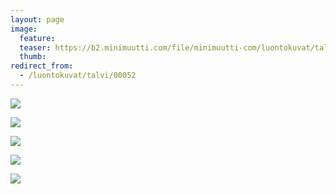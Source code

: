 ```yaml
---
layout: page
image:
  feature:
  teaser: https://b2.minimuutti.com/file/minimuutti-com/luontokuvat/talvi/3/DS44359_-245px.jpg
  thumb:
redirect_from:
  - /luontokuvat/talvi/00052
---
```


![](https://b2.minimuutti.com/file/minimuutti-com/luontokuvat/talvi/3/DS44340-800px.jpg)

![](https://b2.minimuutti.com/file/minimuutti-com/luontokuvat/talvi/3/DS44342-800px.jpg)

![](https://b2.minimuutti.com/file/minimuutti-com/luontokuvat/talvi/3/DS44367-800px.jpg)

![](https://b2.minimuutti.com/file/minimuutti-com/luontokuvat/talvi/3/DS44358-800px.jpg)

![](https://b2.minimuutti.com/file/minimuutti-com/luontokuvat/talvi/3/DS44359-800px.jpg)
